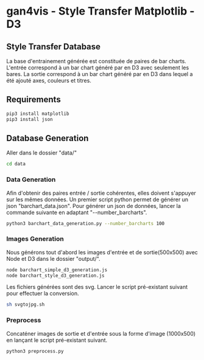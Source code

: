 # gan4vis - Style Transfer Matplotlib - D3

## Style Transfer Database

La base d'entrainement générée est constituée de paires de bar charts. L'entrée correspond à un bar chart généré par en D3 avec seulement les bares. La sortie correspond à un bar chart généré par en D3 dans lequel a été ajouté axes, couleurs et titres.

## Requirements

``` sh
pip3 install matplotlib
pip3 install json
```

## Database Generation

Aller dans le dossier "data/"

``` sh
cd data
```

### Data Generation

Afin d'obtenir des paires entrée / sortie cohérentes, elles doivent s'appuyer sur les mêmes données. Un premier script python permet de générer un json "barchart_data.json". Pour générer un json de données, lancer la commande suivante en adaptant "--number_barcharts".

``` sh
python3 barchart_data_generation.py --number_barcharts 100
```

### Images Generation

Nous générons tout d'abord les images d'entrée et de sortie(500x500) avec Node et D3 dans le dossier "output/".

``` sh
node barchart_simple_d3_generation.js
node barchart_style_d3_generation.js
```

Les fichiers générées sont des svg. Lancer le script pré-existant suivant pour effectuer la conversion.

``` sh
sh svgtojpg.sh
```

### Preprocess

Concaténer images de sortie et d'entrée sous la forme d'image (1000x500) en lançant le script pré-existant suivant.

``` sh
python3 preprocess.py
```

